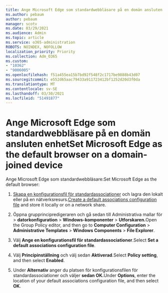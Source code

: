 ```yaml
---
title: Ange Microsoft Edge som standardwebbläsare på en domän ansluten enhet
ms.author: pebaum
author: pebaum
manager: scotv
ms.date: 03/29/2021
ms.audience: Admin
ms.topic: article
ms.service: o365-administration
ROBOTS: NOINDEX, NOFOLLOW
localization_priority: Priority
ms.collection: Adm_O365
ms.custom:
- "10362"
- "9006005"
ms.openlocfilehash: f51a455ea15b7bd92f548f2c1717be9888b43d07
ms.sourcegitcommit: e552d65aac79433a911723412bf1252d20d3f0da
ms.translationtype: MT
ms.contentlocale: sv-SE
ms.lasthandoff: 03/30/2021
ms.locfileid: "51491877"
---
```

# <a name="set-microsoft-edge-as-the-default-browser-on-a-domain-joined-device"></a><span data-ttu-id="ef6e1-102">Ange Microsoft Edge som standardwebbläsare på en domän ansluten enhet</span><span class="sxs-lookup"><span data-stu-id="ef6e1-102">Set Microsoft Edge as the default browser on a domain-joined device</span></span>

<span data-ttu-id="ef6e1-103">Ange Microsoft Edge som standardwebbläsare:</span><span class="sxs-lookup"><span data-stu-id="ef6e1-103">Set Microsoft Edge as the default browser:</span></span> 

1. <span data-ttu-id="ef6e1-104">[Skapa en konfigurationsfil för standardassociationer](https://go.microsoft.com/fwlink/?linkid=2132437) och lagra den lokalt eller på en nätverksresurs.</span><span class="sxs-lookup"><span data-stu-id="ef6e1-104">[Create a default associations configuration file](https://go.microsoft.com/fwlink/?linkid=2132437) and store it locally or on a network share.</span></span>

1. <span data-ttu-id="ef6e1-105">Öppna grupprincipredigeraren och gå sedan till Administrativa mallar för  >  **datorkonfiguration**  >  **Windows-komponenter**  >  **Utforskaren.**</span><span class="sxs-lookup"><span data-stu-id="ef6e1-105">Open the Group Policy editor, and then go to **Computer Configuration** > **Administrative Templates** > **Windows Components** > **File Explorer**.</span></span>

1. <span data-ttu-id="ef6e1-106">Välj **Ange en konfigurationsfil för standardassociationer**.</span><span class="sxs-lookup"><span data-stu-id="ef6e1-106">Select **Set a default associations configuration file**.</span></span>

1. <span data-ttu-id="ef6e1-107">Välj **Principinställning** och välj sedan **Aktiverad**.</span><span class="sxs-lookup"><span data-stu-id="ef6e1-107">Select **Policy setting**, and then select **Enabled**.</span></span>

1. <span data-ttu-id="ef6e1-108">Under **Alternativ** anger du platsen för konfigurationsfilen för standardassociationer och väljer **sedan OK.**</span><span class="sxs-lookup"><span data-stu-id="ef6e1-108">Under **Options**, enter the location of your default associations configuration file, and then select **OK**.</span></span>
